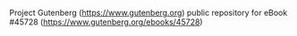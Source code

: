 Project Gutenberg (https://www.gutenberg.org) public repository for eBook #45728 (https://www.gutenberg.org/ebooks/45728)
